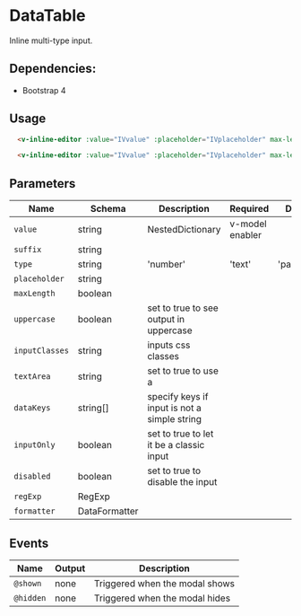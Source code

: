 # DataTable
Inline multi-type input.

## Dependencies:
- Bootstrap 4

## Usage
```html
  <v-inline-editor :value="IVvalue" :placeholder="IVplaceholder" max-length="10" :uppercase="false"/>
```

```html
  <v-inline-editor :value="IVvalue" :placeholder="IVplaceholder" max-length="10" :uppercase="true"/>
```

## Parameters
| Name            | Schema                     | Description                                 | Required | Default  |
|-----------------|----------------------------|---------------------------------------------|----------|----------|
| `value`         | string | NestedDictionary  | v-model enabler                             |
| `suffix`        | string                     |                                             |
| `type`          | string                     | 'number' | 'text' | 'password' | 'email'    |   
| `placeholder`   | string                     |                                             |
| `maxLength`     | boolean                    |                                             |
| `uppercase`     | boolean                    | set to true to see output in uppercase      |
| `inputClasses`  | string                     | inputs css classes                          |
| `textArea`      | string                     | set to true to use a <text-area>            |
| `dataKeys`      | string[]                   | specify keys if input is not a simple string|
| `inputOnly`     | boolean                    | set to true to let it be a classic input    |
| `disabled`      | boolean                    | set to true to disable the input            |
| `regExp`        | RegExp                     | 
| `formatter`     | DataFormatter              | 

## Events
| Name        | Output        | Description                                            |
|-------------|---------------|--------------------------------------------------------|
| `@shown`    | none          | Triggered when the modal shows                         |
| `@hidden`   | none          | Triggered when the modal hides                         |


```


